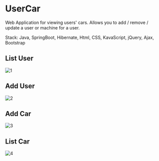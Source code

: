 # UserCar
Web Application for viewing users' cars. Allows you to add / remove / update a user or machine for a user.

Stack: Java, SpringBoot, Hibernate, Html, CSS, KavaScript, jQuery, Ajax, Bootstrap

## List User
![1](https://user-images.githubusercontent.com/79397536/130104860-6a403093-3132-4a48-8344-7bfb78c385ca.PNG)

## Add User
![2](https://user-images.githubusercontent.com/79397536/130104585-1184b098-db76-4faa-b69d-9da077c8f7f3.PNG)

## Add Car
![3](https://user-images.githubusercontent.com/79397536/130104591-0254c9fe-46c0-4835-887f-87c0cb2a3b45.PNG)

## List Car
![4](https://user-images.githubusercontent.com/79397536/130104592-f440d72f-fe5a-4408-afdd-2e16a5b099b3.PNG)
